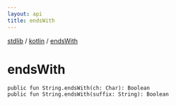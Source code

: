 ```yaml
---
layout: api
title: endsWith
---
```

[stdlib](../index.html) / [kotlin](index.html) / [endsWith](endsWith.html)

# endsWith

```
public fun String.endsWith(ch: Char): Boolean
public fun String.endsWith(suffix: String): Boolean
```
